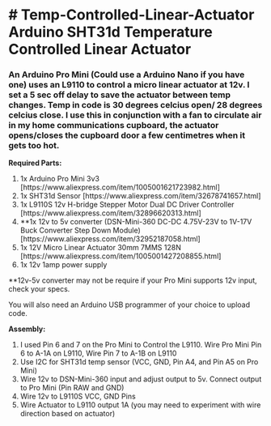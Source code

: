 <h1># Temp-Controlled-Linear-Actuator<br>
 Arduino SHT31d Temperature Controlled Linear Actuator</h1>
 
<h3>An Arduino Pro Mini (Could use a Arduino Nano if you have one) uses an L9110 to control a micro linear actuator at 12v. I set a 5 sec off delay to save the actuator between temp changes. Temp in code is 30 degrees celcius open/ 28 degrees celcius close. I use this in conjunction with a fan to circulate air in my home communications cupboard, the actuator opens/closes the cupboard door a few centimetres when it gets too hot.</h3>

<b>Required Parts:</b><br>
<ol>
 <li>1x Arduino Pro Mini 3v3 [https://www.aliexpress.com/item/1005001621723982.html]</li>
 <li>1x SHT31d Sensor [https://www.aliexpress.com/item/32678741657.html]</li>
 <li>1x L9110S 12v H-bridge Stepper Motor Dual DC Driver Controller [https://www.aliexpress.com/item/32896620313.html]</li>
 <li>**1x 12v to 5v converter (DSN-Mini-360 DC-DC 4.75V-23V to 1V-17V Buck Converter Step Down Module) [https://www.aliexpress.com/item/32952187058.html]</li>
 <li>1x 12V Micro Linear Actuator 30mm 7MMS 128N [https://www.aliexpress.com/item/1005001427208855.html]</li>
 <li>1x 12v 1amp power supply</li>
 </ol>

**12v-5v converter may not be require if your Pro Mini supports 12v input, check your specs.

You will also need an Arduino USB programmer of your choice to upload code.<br>

<b>Assembly:</b><br>
<ol>
<li>I used Pin 6 and 7 on the Pro Mini to Control the L9110. Wire Pro Mini Pin 6 to A-1A on L9110, Wire Pin 7 to A-1B on L9110</li>
<li>Use I2C for SHT31d temp sensor (VCC, GND, Pin A4, and Pin A5 on Pro Mini)</li>
<li>Wire 12v to DSN-Mini-360 input and adjust output to 5v. Connect output to Pro Mini (Pin RAW and GND)</li>
<li>Wire 12v to L9110S VCC, GND Pins</li>
<li>Wire Actuator to L9110 output 1A (you may need to experiment with wire direction based on actuator)</li>
</ol>
